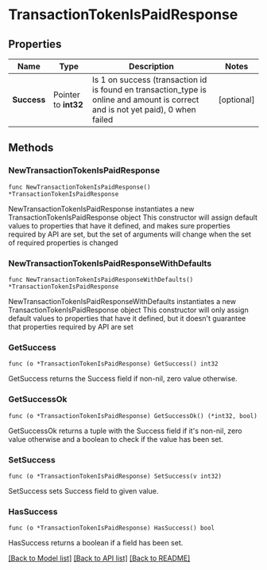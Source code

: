 # TransactionTokenIsPaidResponse

## Properties

Name | Type | Description | Notes
------------ | ------------- | ------------- | -------------
**Success** | Pointer to **int32** | Is 1 on success (transaction id is found en transaction_type is online and amount is correct and is not yet paid), 0 when failed | [optional] 

## Methods

### NewTransactionTokenIsPaidResponse

`func NewTransactionTokenIsPaidResponse() *TransactionTokenIsPaidResponse`

NewTransactionTokenIsPaidResponse instantiates a new TransactionTokenIsPaidResponse object
This constructor will assign default values to properties that have it defined,
and makes sure properties required by API are set, but the set of arguments
will change when the set of required properties is changed

### NewTransactionTokenIsPaidResponseWithDefaults

`func NewTransactionTokenIsPaidResponseWithDefaults() *TransactionTokenIsPaidResponse`

NewTransactionTokenIsPaidResponseWithDefaults instantiates a new TransactionTokenIsPaidResponse object
This constructor will only assign default values to properties that have it defined,
but it doesn't guarantee that properties required by API are set

### GetSuccess

`func (o *TransactionTokenIsPaidResponse) GetSuccess() int32`

GetSuccess returns the Success field if non-nil, zero value otherwise.

### GetSuccessOk

`func (o *TransactionTokenIsPaidResponse) GetSuccessOk() (*int32, bool)`

GetSuccessOk returns a tuple with the Success field if it's non-nil, zero value otherwise
and a boolean to check if the value has been set.

### SetSuccess

`func (o *TransactionTokenIsPaidResponse) SetSuccess(v int32)`

SetSuccess sets Success field to given value.

### HasSuccess

`func (o *TransactionTokenIsPaidResponse) HasSuccess() bool`

HasSuccess returns a boolean if a field has been set.


[[Back to Model list]](../README.md#documentation-for-models) [[Back to API list]](../README.md#documentation-for-api-endpoints) [[Back to README]](../README.md)


